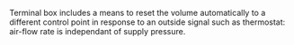 Terminal box includes a means to reset the volume automatically to a different control point in response to an outside signal such as thermostat: air-flow rate is independant of supply pressure.